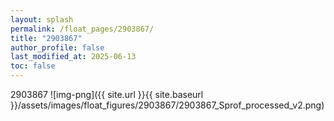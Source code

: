 ```yaml
---
layout: splash
permalink: /float_pages/2903867/
title: "2903867"
author_profile: false
last_modified_at: 2025-06-13
toc: false
---
```

 
2903867
![img-png]({{ site.url }}{{ site.baseurl }}/assets/images/float_figures/2903867/2903867_Sprof_processed_v2.png)